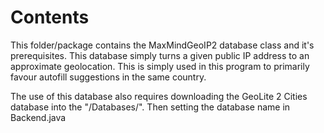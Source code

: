 # Contents

This folder/package contains the MaxMindGeoIP2 database class and it's
prerequisites. This database simply turns a given public IP address to an
approximate geolocation. This is simply used in this program to primarily
favour autofill suggestions in the same country.

The use of this database also requires downloading the GeoLite 2 Cities
database into the "/Databases/". Then setting the database name in Backend.java